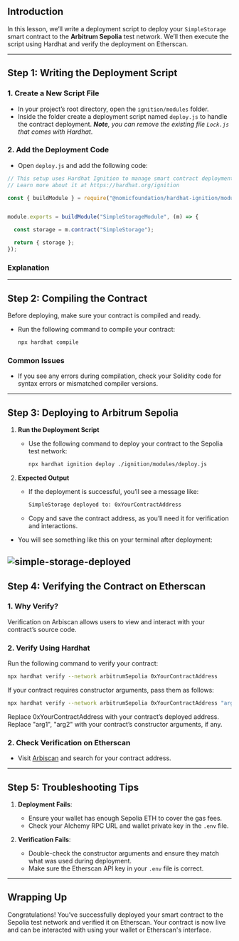 ## Introduction

In this lesson, we’ll write a deployment script to deploy your `SimpleStorage` smart contract to the **Arbitrum Sepolia** test network. We’ll then execute the script using Hardhat and verify the deployment on Etherscan.

---

## Step 1: Writing the Deployment Script

### 1. Create a New Script File
- In your project’s root directory, open the `ignition/modules` folder.
- Inside the folder create a deployment script named `deploy.js` to handle the contract deployment. _**Note**, you can remove the existing file `Lock.js` that comes with Hardhat_.

### 2. Add the Deployment Code
- Open `deploy.js` and add the following code:
```javascript
// This setup uses Hardhat Ignition to manage smart contract deployments.
// Learn more about it at https://hardhat.org/ignition

const { buildModule } = require("@nomicfoundation/hardhat-ignition/modules");


module.exports = buildModule("SimpleStorageModule", (m) => {

  const storage = m.contract("SimpleStorage");

  return { storage };
});

```

### Explanation


---

## Step 2: Compiling the Contract

Before deploying, make sure your contract is compiled and ready.

- Run the following command to compile your contract:
  ```bash
  npx hardhat compile
  ```

### Common Issues
- If you see any errors during compilation, check your Solidity code for syntax errors or mismatched compiler versions.

---

## Step 3: Deploying to Arbitrum Sepolia

1. **Run the Deployment Script**
   - Use the following command to deploy your contract to the Sepolia test network:
     ```bash
     npx hardhat ignition deploy ./ignition/modules/deploy.js
     ```

2. **Expected Output**
   - If the deployment is successful, you’ll see a message like:
     ```bash
     SimpleStorage deployed to: 0xYourContractAddress
     ```
   - Copy and save the contract address, as you’ll need it for verification and interactions.

- You will see something like this on your terminal after deployment:

![simple-storage-deployed](https://res.cloudinary.com/hackerboost/image/upload/v1733925812/simCompile_ecrq8p.png)
---

## Step 4: Verifying the Contract on Etherscan

### 1. Why Verify?
Verification on Arbiscan allows users to view and interact with your contract’s source code.

### 2. Verify Using Hardhat
Run the following command to verify your contract:

```bash
npx hardhat verify --network arbitrumSepolia 0xYourContractAddress
```

If your contract requires constructor arguments, pass them as follows:
```bash
npx hardhat verify --network arbitrumSepolia 0xYourContractAddress "arg1" "arg2"
```

Replace 0xYourContractAddress with your contract’s deployed address.
Replace "arg1", "arg2" with your contract’s constructor arguments, if any.

### 2. Check Verification on Etherscan
- Visit [Arbiscan](https://sepolia.arbiscan.io/) and search for your contract address.

---

## Step 5: Troubleshooting Tips

1. **Deployment Fails**: 
   - Ensure your wallet has enough Sepolia ETH to cover the gas fees.
   - Check your Alchemy RPC URL and wallet private key in the `.env` file.

2. **Verification Fails**: 
   - Double-check the constructor arguments and ensure they match what was used during deployment.
   - Make sure the Etherscan API key in your `.env` file is correct.

---

## Wrapping Up

Congratulations! You’ve successfully deployed your smart contract to the Sepolia test network and verified it on Etherscan. Your contract is now live and can be interacted with using your wallet or Etherscan's interface.
